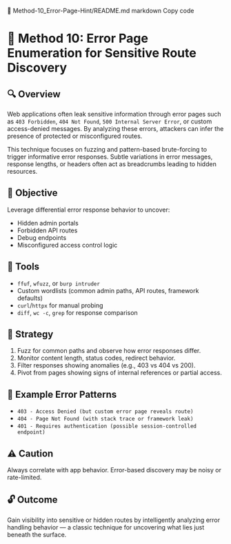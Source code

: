 📁 Method-10_Error-Page-Hint/README.md
markdown
Copy code
# 🧩 Method 10: Error Page Enumeration for Sensitive Route Discovery

## 🔍 Overview
Web applications often leak sensitive information through error pages such as `403 Forbidden`, `404 Not Found`, `500 Internal Server Error`, or custom access-denied messages. By analyzing these errors, attackers can infer the presence of protected or misconfigured routes.

This technique focuses on fuzzing and pattern-based brute-forcing to trigger informative error responses. Subtle variations in error messages, response lengths, or headers often act as breadcrumbs leading to hidden resources.

## 🎯 Objective
Leverage differential error response behavior to uncover:
- Hidden admin portals
- Forbidden API routes
- Debug endpoints
- Misconfigured access control logic

## 🔧 Tools
- `ffuf`, `wfuzz`, or `burp intruder`
- Custom wordlists (common admin paths, API routes, framework defaults)
- `curl`/`httpx` for manual probing
- `diff`, `wc -c`, `grep` for response comparison

## 🧪 Strategy
1. Fuzz for common paths and observe how error responses differ.
2. Monitor content length, status codes, redirect behavior.
3. Filter responses showing anomalies (e.g., 403 vs 404 vs 200).
4. Pivot from pages showing signs of internal references or partial access.

## 📌 Example Error Patterns
- `403 - Access Denied (but custom error page reveals route)`
- `404 - Page Not Found (with stack trace or framework leak)`
- `401 - Requires authentication (possible session-controlled endpoint)`

## ⚠️ Caution
Always correlate with app behavior. Error-based discovery may be noisy or rate-limited.

## 🔓 Outcome
Gain visibility into sensitive or hidden routes by intelligently analyzing error handling behavior — a classic technique for uncovering what lies just beneath the surface.
